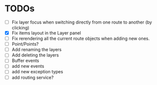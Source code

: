 # TODOs

- [ ] Fix layer focus when switching directly from one route to another (by clicking)
- [x] Fix items layout in the Layer panel
- [ ] Fix rerendering all the current route objects when adding new ones.
- [ ] Point/Points?
- [ ] Add renaming the layers
- [ ] Add deleting the layers
- [ ] Buffer events
- [ ] add new events
- [ ] add new exception types
- [ ] add routing service?